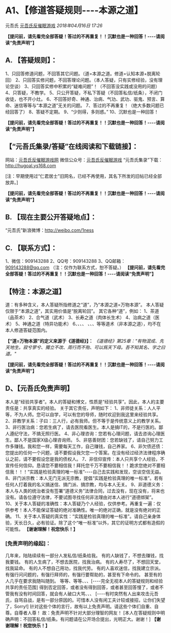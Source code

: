 # A1、【修道答疑规则----本源之道】

元吾氏 [元吾氏反催眠游戏](javascript:void(0);) *2018年04月16日 17:26*

**【提问前，请先看完全部答疑！答过的不再重复！！沉默也是一种回答！----请阅读“免责声明”】**



## A. 【答疑规则】：

1、只回答修道问题，不回答其它问题。（道=本源之道。修道=认知本源+脱离轮回）
2、只回答实修问题，不回答理论问题。（本人答疑，只有实修经验，没有理论空谈）
3、只回答实修中积累的“疑难问题”！（不回答没实践或没用的问题）
4、只答疑，不教学。
5、只公开答疑，不私下答疑（不回答私信/纸条），不闭门收徒，也不开小灶。
6、不回答好奇、神通、治病、气功、武功、驱鬼、预言、算命、迷信等等与“本源之道”无关的问题。
7、答过的不再重复！（绝大多数问题已经回答了）
8、答疑不定期。
9、“少则得，多则惑。”
10、沉默也是一种回答！

**【提问前，请先看完全部答疑！答过的不再重复！！沉默也是一种回答！----请阅读“免责声明”】**



## 【“元吾氏集录/答疑”在线阅读和下载链接】：

网站：[元吾氏反催眠游戏网](https://mp.weixin.qq.com/s/64FbtTG4uKf6Pj56jBsQkQ)
微信公众号：[元吾氏反催眠游戏](https://mp.weixin.qq.com/s/64FbtTG4uKf6Pj56jBsQkQ)
“元吾氏集录”下载： http://hugoal.ys168.com

[注：早期使用过“仁君居士”旧网名，已经不再使用，其名下所发的旧帖已经全部放弃。]

**【提问前，请先看完全部答疑！答过的不再重复！！沉默也是一种回答！----请阅读“免责声明”】**

## B. 【现在主要公开答疑地点】：

“元吾氏”新浪微博：http://weibo.com/1ness



## C. 【联系方式】：

1、微信：909143288
2、QQ号：909143288
3、QQ邮箱：909143288@qq.com
（注：仅作为联系方式，恕不答疑。）
**【提问前，请先看完全部答疑！答过的不再重复！！沉默也是一种回答！----请阅读“免责声明”】**



## 【特注：本源之道】

道：有多种含义，本人答疑所指修道之“道”，乃“本源之道=万物本源”。
本人答疑仅限于“本源之道”，其实用价值是“脱离轮回”。
其它各种“道”，例如：
1、茶道（品茶术）
2、合气道（武术）
3、长寿之道（肉体长生术）
4、治病之道（医术）
5、神通之道（特异功能术）
6、、、、
、、、等等道术（非本源之道），均不在本人修道答疑范围内。

**【“道=万物本源”的定义来源于《道德经》】：**
*《道德经》第25章："有物混成、先天地生。寂兮寥兮、獨立不改、周行而不殆、可以爲天下母。吾不知其名、字之曰道。"*

**【提问前，请先看完全部答疑！答过的不再重复！！沉默也是一种回答！----请阅读“免责声明”】**



## D、【元吾氏免责声明】

本人是“经验共享者”。本人的答疑和博文，性质是“经验共享”。因此，本人的主要责任是：共享真实的经验。
关于其它责任，声明如下：
1、非师徒关系：人人平等，不为人师。您可以自学，可以有您的导师，随时欢迎到我这里来经验共享。
2、非教学关系：子曰：三人行，必有我师。但不等于是传统意义上的教学关系。
3、非行医治病：您若生病了，请去医院看医生。本人是搞IT的，不是行医的。鄙人遵纪守法，不搞无照行医。
4、非心理咨询：您若有心理问题，请去咨询心理医生。鄙人不是国家X级心理咨询师。
5、非慈善财团：您若缺钱了，请自己努力工作多赚钱。我和您一样，需要每天工作，自己赚钱，自己养家。
6、非欠债还债：您提出的任何一个问题，请不要假设我欠您一个答案。在没有经过经济法律程序确认之前，请不要假设您是我的债权人。
7、非信仰宣传：本人只共享个人经验，不宣传任何信仰。恳请您不要相信我！拜托您千万不要相信我！！跪求您绝对不要相信我！！！“实践是检验真理的唯一标准”----自己去实践和发现，空谈空信无益。
8、非门派宗教：本人无门无派无宗教，提倡“实践是检验真理的唯一标准”。若有任何人打着我的名义搞迷信、搞门派、搞宗教，均与本人无关。
9、非道德义务：本人与人类的统治者没有签署“道德义务”法律合同，过去没有，现在没有，将来也没有。请各位遵守法律，不要试图寻找任何非法理由对本人进行“道德绑架”。
10、关于本人答疑的准确性：本人答疑乃个人经验，仅供参考。再重复一遍：仅供参考！本人不能保证答疑的绝对准确性。唯一的绝对正确，就是没有绝对的正确。
11、关于本人答疑的真实性：“实践是检验真理的唯一标准”。请自己亲身体验，天长日久，必有验证。除了这个“唯一标准”以外，其它的证明方式都有造假的可能性。
**【谢谢理解！祝您快乐！】**

### [免责声明的缘起]：

几年来，陆陆续续有一部分人发私信/纸条给我。
有的人缺钱了，不想去赚钱，找我要钱。
有的人生病了，不想去医院，找我治病。
有的人寿尽了，不想回天堂，找我延命。
有的人不想自己用功，找我代劳。
有的人喜欢迷信，找我建立宗派。
有强行问问题的，有强行拜师的，有强行要帮助的，甚至有下命令的。
甚至有的人几乎在要求我随叫随到。
等等、等等、、、[----完全无视本人的答疑规则和经验共享的责任范围]
得到否定回答，或者没有得到回答，或者甚至回答慢了，或者不管我有没有时间回答，就会有人破口大骂、、、
[----有时突然有人出来攻击元吾氏，自骂自战，是有一部分原因的。可惜本人没有闲工夫计较或接招，让你们失望了，Sorry!]
针对这些个体的言行，故有以上免责声明。请这些个体们自重、自尊。自尊者人尊！
故：免责声明不针对大部分理智的网友！
[本人在答疑规则中明确声明：不回答私信/纸条。有问题请在公开场合提出，光明正大。谢谢！]
**【谢谢理解！祝您快乐！】**
